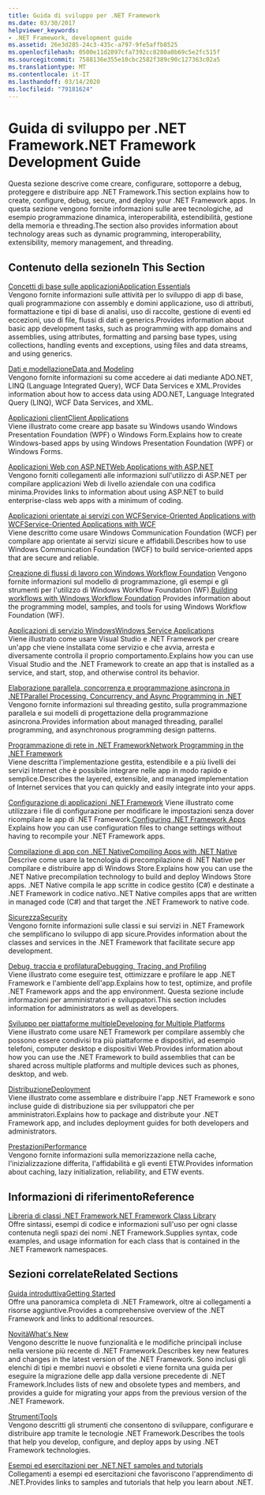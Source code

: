 ```yaml
---
title: Guida di sviluppo per .NET Framework
ms.date: 03/30/2017
helpviewer_keywords:
- .NET Framework, development guide
ms.assetid: 26e3d285-24c3-435c-a797-9fe5affb8525
ms.openlocfilehash: 0500e11d2897cfa7392cc8280a0b69c5e2fc515f
ms.sourcegitcommit: 7588136e355e10cbc2582f389c90c127363c02a5
ms.translationtype: MT
ms.contentlocale: it-IT
ms.lasthandoff: 03/14/2020
ms.locfileid: "79181624"
---
```

# <a name="net-framework-development-guide"></a><span data-ttu-id="17e32-102">Guida di sviluppo per .NET Framework</span><span class="sxs-lookup"><span data-stu-id="17e32-102">.NET Framework Development Guide</span></span>
<span data-ttu-id="17e32-103">Questa sezione descrive come creare, configurare, sottoporre a debug, proteggere e distribuire app .NET Framework.</span><span class="sxs-lookup"><span data-stu-id="17e32-103">This section explains how to create, configure, debug, secure, and deploy your .NET Framework apps.</span></span> <span data-ttu-id="17e32-104">In questa sezione vengono fornite informazioni sulle aree tecnologiche, ad esempio programmazione dinamica, interoperabilità, estendibilità, gestione della memoria e threading.</span><span class="sxs-lookup"><span data-stu-id="17e32-104">The section also provides information about technology areas such as dynamic programming, interoperability, extensibility, memory management, and threading.</span></span>  
  
## <a name="in-this-section"></a><span data-ttu-id="17e32-105">Contenuto della sezione</span><span class="sxs-lookup"><span data-stu-id="17e32-105">In This Section</span></span>  
 [<span data-ttu-id="17e32-106">Concetti di base sulle applicazioni</span><span class="sxs-lookup"><span data-stu-id="17e32-106">Application Essentials</span></span>](../standard/application-essentials.md)  
 <span data-ttu-id="17e32-107">Vengono fornite informazioni sulle attività per lo sviluppo di app di base, quali programmazione con assembly e domini applicazione, uso di attributi, formattazione e tipi di base di analisi, uso di raccolte, gestione di eventi ed eccezioni, uso di file, flussi di dati e generics.</span><span class="sxs-lookup"><span data-stu-id="17e32-107">Provides information about basic app development tasks, such as programming with app domains and assemblies, using attributes, formatting and parsing base types, using collections, handling events and exceptions, using files and data streams, and using generics.</span></span>  
  
 [<span data-ttu-id="17e32-108">Dati e modellazione</span><span class="sxs-lookup"><span data-stu-id="17e32-108">Data and Modeling</span></span>](./data/index.md)  
 <span data-ttu-id="17e32-109">Vengono fornite informazioni su come accedere ai dati mediante ADO.NET, LINQ (Language Integrated Query), WCF Data Services e XML.</span><span class="sxs-lookup"><span data-stu-id="17e32-109">Provides information about how to access data using ADO.NET, Language Integrated Query (LINQ), WCF Data Services, and XML.</span></span>  
  
 [<span data-ttu-id="17e32-110">Applicazioni client</span><span class="sxs-lookup"><span data-stu-id="17e32-110">Client Applications</span></span>](develop-client-apps.md)  
 <span data-ttu-id="17e32-111">Viene illustrato come creare app basate su Windows usando Windows Presentation Foundation (WPF) o Windows Form.</span><span class="sxs-lookup"><span data-stu-id="17e32-111">Explains how to create Windows-based apps by using Windows Presentation Foundation (WPF) or Windows Forms.</span></span>  
  
 [<span data-ttu-id="17e32-112">Applicazioni Web con ASP.NET</span><span class="sxs-lookup"><span data-stu-id="17e32-112">Web Applications with ASP.NET</span></span>](develop-web-apps-with-aspnet.md)  
 <span data-ttu-id="17e32-113">Vengono forniti collegamenti alle informazioni sull'utilizzo di ASP.NET per compilare applicazioni Web di livello aziendale con una codifica minima.</span><span class="sxs-lookup"><span data-stu-id="17e32-113">Provides links to information about using ASP.NET to build enterprise-class web apps with a minimum of coding.</span></span>  
  
 [<span data-ttu-id="17e32-114">Applicazioni orientate ai servizi con WCFService-Oriented Applications with WCF</span><span class="sxs-lookup"><span data-stu-id="17e32-114">Service-Oriented Applications with WCF</span></span>](./wcf/index.md)  
 <span data-ttu-id="17e32-115">Viene descritto come usare Windows Communication Foundation (WCF) per compilare app orientate ai servizi sicure e affidabili.</span><span class="sxs-lookup"><span data-stu-id="17e32-115">Describes how to use Windows Communication Foundation (WCF) to build service-oriented apps that are secure and reliable.</span></span>  
  
 <span data-ttu-id="17e32-116">[Creazione di flussi di lavoro con Windows Workflow Foundation](windows-workflow-foundation/index.md) Vengono fornite informazioni sul modello di programmazione, gli esempi e gli strumenti per l'utilizzo di Windows Workflow Foundation (WF).</span><span class="sxs-lookup"><span data-stu-id="17e32-116">[Building workflows with Windows Workflow Foundation](windows-workflow-foundation/index.md) Provides information about the programming model, samples, and tools for using Windows Workflow Foundation (WF).</span></span>  

 [<span data-ttu-id="17e32-117">Applicazioni di servizio Windows</span><span class="sxs-lookup"><span data-stu-id="17e32-117">Windows Service Applications</span></span>](./windows-services/index.md)  
 <span data-ttu-id="17e32-118">Viene illustrato come usare Visual Studio e .NET Framework per creare un'app che viene installata come servizio e che avvia, arresta e diversamente controlla il proprio comportamento.</span><span class="sxs-lookup"><span data-stu-id="17e32-118">Explains how you can use Visual Studio and the .NET Framework to create an app that is installed as a service, and start, stop, and otherwise control its behavior.</span></span>  
  
 [<span data-ttu-id="17e32-119">Elaborazione parallela, concorrenza e programmazione asincrona in .NET</span><span class="sxs-lookup"><span data-stu-id="17e32-119">Parallel Processing, Concurrency, and Async Programming in .NET</span></span>](../standard/parallel-processing-and-concurrency.md)  
 <span data-ttu-id="17e32-120">Vengono fornite informazioni sul threading gestito, sulla programmazione parallela e sui modelli di progettazione della programmazione asincrona.</span><span class="sxs-lookup"><span data-stu-id="17e32-120">Provides information about managed threading, parallel programming, and asynchronous programming design patterns.</span></span>  
  
 [<span data-ttu-id="17e32-121">Programmazione di rete in .NET Framework</span><span class="sxs-lookup"><span data-stu-id="17e32-121">Network Programming in the .NET Framework</span></span>](./network-programming/index.md)  
 <span data-ttu-id="17e32-122">Viene descritta l'implementazione gestita, estendibile e a più livelli dei servizi Internet che è possibile integrare nelle app in modo rapido e semplice.</span><span class="sxs-lookup"><span data-stu-id="17e32-122">Describes the layered, extensible, and managed implementation of Internet services that you can quickly and easily integrate into your apps.</span></span>  
  
 <span data-ttu-id="17e32-123">[Configurazione di applicazioni .NET Framework](configure-apps/index.md) Viene illustrato come utilizzare i file di configurazione per modificare le impostazioni senza dover ricompilare le app di .NET Framework.</span><span class="sxs-lookup"><span data-stu-id="17e32-123">[Configuring .NET Framework Apps](configure-apps/index.md) Explains how you can use configuration files to change settings without having to recompile your .NET Framework apps.</span></span>  
  
 [<span data-ttu-id="17e32-124">Compilazione di app con .NET Native</span><span class="sxs-lookup"><span data-stu-id="17e32-124">Compiling Apps with .NET Native</span></span>](./net-native/index.md)  
 <span data-ttu-id="17e32-125">Descrive come usare la tecnologia di precompilazione di .NET Native per compilare e distribuire app di Windows Store.</span><span class="sxs-lookup"><span data-stu-id="17e32-125">Explains how you can use the .NET Native precompilation technology to build and deploy Windows Store apps.</span></span> <span data-ttu-id="17e32-126">.NET Native compila le app scritte in codice gestito (C#) e destinate a .NET Framework in codice nativo.</span><span class="sxs-lookup"><span data-stu-id="17e32-126">.NET Native compiles apps that are written in managed code (C#) and that target the .NET Framework to native code.</span></span>  
  
 [<span data-ttu-id="17e32-127">Sicurezza</span><span class="sxs-lookup"><span data-stu-id="17e32-127">Security</span></span>](../standard/security/index.md)  
 <span data-ttu-id="17e32-128">Vengono fornite informazioni sulle classi e sui servizi in .NET Framework che semplificano lo sviluppo di app sicure.</span><span class="sxs-lookup"><span data-stu-id="17e32-128">Provides information about the classes and services in the .NET Framework that facilitate secure app development.</span></span>  
  
 [<span data-ttu-id="17e32-129">Debug, traccia e profilatura</span><span class="sxs-lookup"><span data-stu-id="17e32-129">Debugging, Tracing, and Profiling</span></span>](./debug-trace-profile/index.md)  
 <span data-ttu-id="17e32-130">Viene illustrato come eseguire test, ottimizzare e profilare le app .NET Framework e l'ambiente dell'app.</span><span class="sxs-lookup"><span data-stu-id="17e32-130">Explains how to test, optimize, and profile .NET Framework apps and the app environment.</span></span> <span data-ttu-id="17e32-131">Questa sezione include informazioni per amministratori e sviluppatori.</span><span class="sxs-lookup"><span data-stu-id="17e32-131">This section includes information for administrators as well as developers.</span></span>  
  
 [<span data-ttu-id="17e32-132">Sviluppo per piattaforme multiple</span><span class="sxs-lookup"><span data-stu-id="17e32-132">Developing for Multiple Platforms</span></span>](../standard/cross-platform/index.md)  
 <span data-ttu-id="17e32-133">Viene illustrato come usare NET Framework per compilare assembly che possono essere condivisi tra più piattaforme e dispositivi, ad esempio telefoni, computer desktop e dispositivi Web.</span><span class="sxs-lookup"><span data-stu-id="17e32-133">Provides information about how you can use the .NET Framework to build assemblies that can be shared across multiple platforms and multiple devices such as phones, desktop, and web.</span></span>  
  
 [<span data-ttu-id="17e32-134">Distribuzione</span><span class="sxs-lookup"><span data-stu-id="17e32-134">Deployment</span></span>](./deployment/index.md)  
 <span data-ttu-id="17e32-135">Viene illustrato come assemblare e distribuire l'app .NET Framework e sono incluse guide di distribuzione sia per sviluppatori che per amministratori.</span><span class="sxs-lookup"><span data-stu-id="17e32-135">Explains how to package and distribute your .NET Framework app, and includes deployment guides for both developers and administrators.</span></span>  
  
 [<span data-ttu-id="17e32-136">Prestazioni</span><span class="sxs-lookup"><span data-stu-id="17e32-136">Performance</span></span>](./performance/index.md)  
 <span data-ttu-id="17e32-137">Vengono fornite informazioni sulla memorizzazione nella cache, l'inizializzazione differita, l'affidabilità e gli eventi ETW.</span><span class="sxs-lookup"><span data-stu-id="17e32-137">Provides information about caching, lazy initialization, reliability, and ETW events.</span></span>  

## <a name="reference"></a><span data-ttu-id="17e32-138">Informazioni di riferimento</span><span class="sxs-lookup"><span data-stu-id="17e32-138">Reference</span></span>  
 [<span data-ttu-id="17e32-139">Libreria di classi .NET Framework</span><span class="sxs-lookup"><span data-stu-id="17e32-139">.NET Framework Class Library</span></span>](/dotnet/api/?view=netframework-4.7)  
 <span data-ttu-id="17e32-140">Offre sintassi, esempi di codice e informazioni sull'uso per ogni classe contenuta negli spazi dei nomi .NET Framework.</span><span class="sxs-lookup"><span data-stu-id="17e32-140">Supplies syntax, code examples, and usage information for each class that is contained in the .NET Framework namespaces.</span></span>  
  
## <a name="related-sections"></a><span data-ttu-id="17e32-141">Sezioni correlate</span><span class="sxs-lookup"><span data-stu-id="17e32-141">Related Sections</span></span>  
 [<span data-ttu-id="17e32-142">Guida introduttiva</span><span class="sxs-lookup"><span data-stu-id="17e32-142">Getting Started</span></span>](./get-started/index.md)  
 <span data-ttu-id="17e32-143">Offre una panoramica completa di .NET Framework, oltre ai collegamenti a risorse aggiuntive.</span><span class="sxs-lookup"><span data-stu-id="17e32-143">Provides a comprehensive overview of the .NET Framework and links to additional resources.</span></span>  
  
 [<span data-ttu-id="17e32-144">Novità</span><span class="sxs-lookup"><span data-stu-id="17e32-144">What's New</span></span>](./whats-new/index.md)  
 <span data-ttu-id="17e32-145">Vengono descritte le nuove funzionalità e le modifiche principali incluse nella versione più recente di .NET Framework.</span><span class="sxs-lookup"><span data-stu-id="17e32-145">Describes key new features and changes in the latest version of the .NET Framework.</span></span> <span data-ttu-id="17e32-146">Sono inclusi gli elenchi di tipi e membri nuovi e obsoleti e viene fornita una guida per eseguire la migrazione delle app dalla versione precedente di .NET Framework.</span><span class="sxs-lookup"><span data-stu-id="17e32-146">Includes lists of new and obsolete types and members, and provides a guide for migrating your apps from the previous version of the .NET Framework.</span></span>  
  
 [<span data-ttu-id="17e32-147">Strumenti</span><span class="sxs-lookup"><span data-stu-id="17e32-147">Tools</span></span>](./tools/index.md)  
 <span data-ttu-id="17e32-148">Vengono descritti gli strumenti che consentono di sviluppare, configurare e distribuire app tramite le tecnologie .NET Framework.</span><span class="sxs-lookup"><span data-stu-id="17e32-148">Describes the tools that help you develop, configure, and deploy apps by using .NET Framework technologies.</span></span>  
  
 [<span data-ttu-id="17e32-149">Esempi ed esercitazioni per .NET</span><span class="sxs-lookup"><span data-stu-id="17e32-149">.NET samples and tutorials</span></span>](../samples-and-tutorials/index.md)  
 <span data-ttu-id="17e32-150">Collegamenti a esempi ed esercitazioni che favoriscono l'apprendimento di .NET.</span><span class="sxs-lookup"><span data-stu-id="17e32-150">Provides links to samples and tutorials that help you learn about .NET.</span></span>
